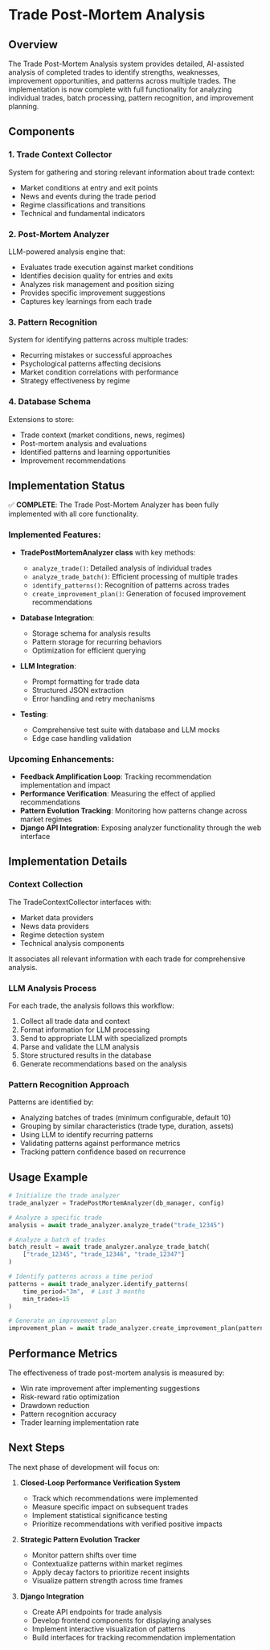 # Trade Post-Mortem Analysis

## Overview

The Trade Post-Mortem Analysis system provides detailed, AI-assisted analysis of completed trades to identify strengths, weaknesses, improvement opportunities, and patterns across multiple trades. The implementation is now complete with full functionality for analyzing individual trades, batch processing, pattern recognition, and improvement planning.

## Components

### 1. Trade Context Collector

System for gathering and storing relevant information about trade context:
- Market conditions at entry and exit points
- News and events during the trade period
- Regime classifications and transitions
- Technical and fundamental indicators

### 2. Post-Mortem Analyzer

LLM-powered analysis engine that:
- Evaluates trade execution against market conditions
- Identifies decision quality for entries and exits
- Analyzes risk management and position sizing
- Provides specific improvement suggestions
- Captures key learnings from each trade

### 3. Pattern Recognition

System for identifying patterns across multiple trades:
- Recurring mistakes or successful approaches
- Psychological patterns affecting decisions
- Market condition correlations with performance
- Strategy effectiveness by regime

### 4. Database Schema

Extensions to store:
- Trade context (market conditions, news, regimes)
- Post-mortem analysis and evaluations
- Identified patterns and learning opportunities
- Improvement recommendations

## Implementation Status

✅ **COMPLETE**: The Trade Post-Mortem Analyzer has been fully implemented with all core functionality.

### Implemented Features:

- **TradePostMortemAnalyzer class** with key methods:
  - `analyze_trade()`: Detailed analysis of individual trades
  - `analyze_trade_batch()`: Efficient processing of multiple trades
  - `identify_patterns()`: Recognition of patterns across trades
  - `create_improvement_plan()`: Generation of focused improvement recommendations

- **Database Integration**:
  - Storage schema for analysis results
  - Pattern storage for recurring behaviors
  - Optimization for efficient querying

- **LLM Integration**:
  - Prompt formatting for trade data
  - Structured JSON extraction
  - Error handling and retry mechanisms

- **Testing**:
  - Comprehensive test suite with database and LLM mocks
  - Edge case handling validation

### Upcoming Enhancements:

- **Feedback Amplification Loop**: Tracking recommendation implementation and impact
- **Performance Verification**: Measuring the effect of applied recommendations
- **Pattern Evolution Tracking**: Monitoring how patterns change across market regimes
- **Django API Integration**: Exposing analyzer functionality through the web interface

## Implementation Details

### Context Collection

The TradeContextCollector interfaces with:
- Market data providers
- News data providers
- Regime detection system
- Technical analysis components

It associates all relevant information with each trade for comprehensive analysis.

### LLM Analysis Process

For each trade, the analysis follows this workflow:
1. Collect all trade data and context
2. Format information for LLM processing
3. Send to appropriate LLM with specialized prompts
4. Parse and validate the LLM analysis
5. Store structured results in the database
6. Generate recommendations based on the analysis

### Pattern Recognition Approach

Patterns are identified by:
- Analyzing batches of trades (minimum configurable, default 10)
- Grouping by similar characteristics (trade type, duration, assets)
- Using LLM to identify recurring patterns
- Validating patterns against performance metrics
- Tracking pattern confidence based on recurrence

## Usage Example

```python
# Initialize the trade analyzer
trade_analyzer = TradePostMortemAnalyzer(db_manager, config)

# Analyze a specific trade
analysis = await trade_analyzer.analyze_trade("trade_12345")

# Analyze a batch of trades
batch_result = await trade_analyzer.analyze_trade_batch(
    ["trade_12345", "trade_12346", "trade_12347"]
)

# Identify patterns across a time period
patterns = await trade_analyzer.identify_patterns(
    time_period="3m",  # Last 3 months
    min_trades=15
)

# Generate an improvement plan
improvement_plan = await trade_analyzer.create_improvement_plan(patterns)
```

## Performance Metrics

The effectiveness of trade post-mortem analysis is measured by:
- Win rate improvement after implementing suggestions
- Risk-reward ratio optimization
- Drawdown reduction
- Pattern recognition accuracy
- Trader learning implementation rate

## Next Steps

The next phase of development will focus on:

1. **Closed-Loop Performance Verification System**
   - Track which recommendations were implemented
   - Measure specific impact on subsequent trades
   - Implement statistical significance testing
   - Prioritize recommendations with verified positive impacts

2. **Strategic Pattern Evolution Tracker**
   - Monitor pattern shifts over time
   - Contextualize patterns within market regimes
   - Apply decay factors to prioritize recent insights
   - Visualize pattern strength across time frames

3. **Django Integration**
   - Create API endpoints for trade analysis
   - Develop frontend components for displaying analyses
   - Implement interactive visualization of patterns
   - Build interfaces for tracking recommendation implementation
